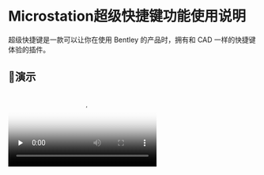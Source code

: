 # Microstation超级快捷键功能使用说明

超级快捷键是一款可以让你在使用 Bentley 的产品时，拥有和 CAD 一样的快捷键体验的插件。

## 🌈演示

<video id="video" controls="" preload="none" poster="https://obs.uamazing.cn:52443/public/files/images/image-20220726213114859.png">
      <source id="mp4" src="https://obs.uamazing.cn:52443/public/files/video/Microstation-powershortcut.mp4" type="video/mp4">
</videos>

## 🥝使用

1. 单击空格，如果安装成功，会弹出快捷键输入窗体：

   ![](https://i.loli.net/2021/08/24/s9TlypXKogYv4NZ.png)

2. 在里面输入定义的快捷键，按 Enter 或者 空格 响应命令

## 🍅更多

详见[说明文档](https://galens.uamazing.cn/posts/2021/192XQSC.html)